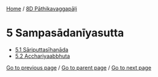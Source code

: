 
[Home](/) / [8D Pāthikavaggapāḷi](/tipitaka/8D.md)

# 5 Sampasādanīyasutta

* [5.1 Sāriputtasīhanāda](/tipitaka/8D/5/5.1.md)
* [5.2 Acchariyaabbhuta](/tipitaka/8D/5/5.2.md)

[Go to previous page](/tipitaka/8D/4/4.15.md) / [Go to parent page](/tipitaka/8D/0.md) / [Go to next page](/tipitaka/8D/5/5.1.md)


